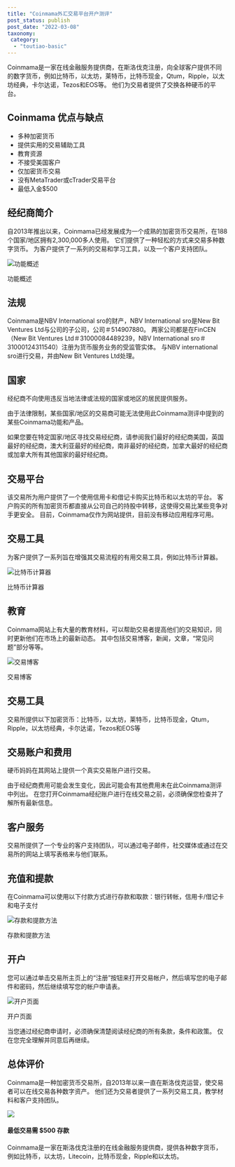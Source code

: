 ```yaml
---
title: "Coinmama外汇交易平台开户测评"
post_status: publish
post_date: "2022-03-08"
taxonomy:
 category: 
  - "toutiao-basic"
---
```


Coinmama是一家在线金融服务提供商，在斯洛伐克注册，向全球客户提供不同的数字货币，例如比特币，以太坊，莱特币，比特币现金，Qtum，Ripple，以太坊经典，卡尔达诺，Tezos和EOS等。 他们为交易者提供了交换各种硬币的平台。

## Coinmama 优点与缺点
- 多种加密货币
- 提供实用的交易辅助工具
- 教育资源
- 不接受美国客户
- 仅加密货币交易
- 没有MetaTrader或cTrader交易平台
- 最低入金$500


## 经纪商简介

自2013年推出以来，Coinmama已经发展成为一个成熟的加密货币交易所，在188个国家/地区拥有2,300,000多人使用。 它们提供了一种轻松的方式来交易多种数字货币。 为客户提供了一系列的交易和学习工具，以及一个客户支持团队。

![功能概述](https://cdn.fendou.la/funstoutiao/2020/11/Coinmama-Review-Features-Overview.jpg "功能概述")

功能概述

## 法规

Coinmama是NBV International sro的财产，NBV International sro是New Bit Ventures Ltd与公司的子公司，公司＃514907880。 两家公司都是在FinCEN（New Bit Ventures Ltd＃31000084489239，NBV International sro＃31000124311540）注册为货币服务业务的受监管实体。 与NBV international sro进行交易，并由New Bit Ventures Ltd处理。

## 国家

经纪商不向使用违反当地法律或法规的国家或地区的居民提供服务。

由于法律限制，某些国家/地区的交易商可能无法使用此Coinmama测评中提到的某些Coinmama功能和产品。

如果您要在特定国家/地区寻找交易经纪商，请参阅我们最好的经纪商美国，英国最好的经纪商，澳大利亚最好的经纪商，南非最好的经纪商，加拿大最好的经纪商或加拿大所有其他国家的最好经纪商。

## 交易平台

该交易所为用户提供了一个使用信用卡和借记卡购买比特币和以太坊的平台。 客户购买的所有加密货币都直接从公司自己的持股中转移，这使得交易比某些竞争对手更安全。 目前，Coinmama仅作为网站提供，目前没有移动应用程序可用。

## 交易工具

为客户提供了一系列旨在增强其交易流程的有用交易工具，例如比特币计算器。

![比特币计算器](https://cdn.fendou.la/funstoutiao/2020/11/Coinmama-Review-Bitcoin-Calculator-.jpg "比特币计算器")

比特币计算器

## 教育

Coinmama网站上有大量的教育材料，可以帮助交易者提高他们的交易知识，同时更新他们在市场上的最新动态。 其中包括交易博客，新闻，文章，“常见问题”部分等等。

![交易博客](https://cdn.fendou.la/funstoutiao/2020/11/Coinmama-Review-Trading-Blog-848x1024.jpg "交易博客")

交易博客

## 交易工具

交易所提供以下加密货币：比特币，以太坊，莱特币，比特币现金，Qtum，Ripple，以太坊经典，卡尔达诺，Tezos和EOS等

## 交易账户和费用

硬币妈妈在其网站上提供一个真实交易账户进行交易。

由于经纪商费用可能会发生变化，因此可能会有其他费用未在此Coinmama测评中列出。 在您打开Coinmama经纪账户进行在线交易之前，必须确保您检查并了解所有最新信息。

## 客户服务

交易所提供了一个专业的客户支持团队，可以通过电子邮件，社交媒体或通过在交易所的网站上填写表格来与他们联系。

## 充值和提款

在Coinmama可以使用以下付款方式进行存款和取款：银行转帐，信用卡/借记卡和电子支付

![存款和提款方法](https://cdn.fendou.la/funstoutiao/2020/11/Coinmama-Review-Deposit-and-Withdrawal-Methods-.jpg "存款和提款方法")

存款和提款方法

## 开户

您可以通过单击交易所主页上的“注册”按钮来打开交易帐户，然后填写您的电子邮件和密码，然后继续填写您的帐户申请表。

![开户页面](https://cdn.fendou.la/funstoutiao/2020/11/Coinmama-Review-Account-Opening-Page.jpg "开户页面")

开户页面

当您通过经纪商申请时，必须确保清楚阅读经纪商的所有条款，条件和政策。 仅在您完全理解并同意后再继续。

## 总体评价

Coinmama是一种加密货币交易所，自2013年以来一直在斯洛伐克运营，使交易者可以在线交易各种数字资产。 他们还为交易者提供了一系列交易工具，教学材料和客户支持团队。

![](https://cdn.fendou.la/funstoutiao/2020/11/Coinmama-Logo.png)

#### 最低交易需 **$500** 存款

Coinmama是一家在斯洛伐克注册的在线金融服务提供商，提供各种数字货币，例如比特币，以太坊，Litecoin，比特币现金，Ripple和以太坊。
